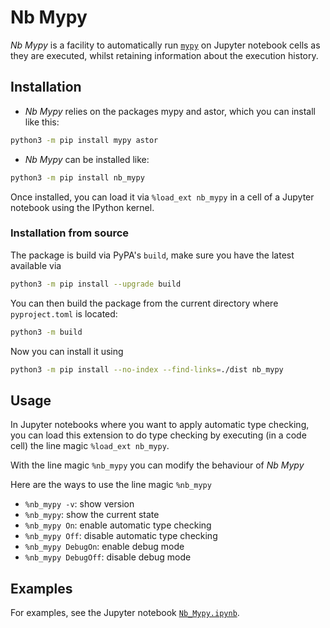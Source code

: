 # Nb Mypy

_Nb Mypy_ is a facility to automatically run [`mypy`](http://mypy-lang.org/) on Jupyter notebook cells as they are executed, whilst retaining information about the execution history.


## Installation

* _Nb Mypy_ relies on the packages mypy and astor, which you can install like this:
```bash
python3 -m pip install mypy astor
```
* _Nb Mypy_ can be installed like:
```bash
python3 -m pip install nb_mypy
```

Once installed, you can load it via `%load_ext nb_mypy` in a cell of  a Jupyter notebook using the IPython kernel.

### Installation from source
The package is build via PyPA's `build`, make sure you have the latest available via 
```bash
python3 -m pip install --upgrade build
```

You can then build the package from the current directory where `pyproject.toml` is located:
```bash
python3 -m build
```

Now you can install it using 
```bash
python3 -m pip install --no-index --find-links=./dist nb_mypy
```

## Usage

In Jupyter notebooks where you want to apply
automatic type checking,
you can load this extension to do type checking by executing
(in a code cell) the line magic `%load_ext nb_mypy`.

With the line magic `%nb_mypy` you can modify the behaviour of _Nb Mypy_

Here are the ways to use the line magic `%nb_mypy`
* `%nb_mypy -v`: show version
* `%nb_mypy`: show the current state
* `%nb_mypy On`: enable automatic type checking
* `%nb_mypy Off`: disable automatic type checking
* `%nb_mypy DebugOn`: enable debug mode
* `%nb_mypy DebugOff`: disable debug mode


## Examples

For examples, see the Jupyter notebook [`Nb_Mypy.ipynb`](https://gitlab.tue.nl/jupyter-projects/nb_mypy/-/blob/master/Nb_Mypy.ipynb).
